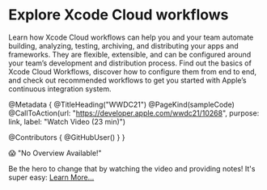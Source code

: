 # Explore Xcode Cloud workflows

Learn how Xcode Cloud workflows can help you and your team automate building, analyzing, testing, archiving, and distributing your apps and frameworks. They are flexible, extensible, and can be configured around your team’s development and distribution process. Find out the basics of Xcode Cloud Workflows, discover how to configure them from end to end, and check out recommended workflows to get you started with Apple’s continuous integration system.

@Metadata {
   @TitleHeading("WWDC21")
   @PageKind(sampleCode)
   @CallToAction(url: "https://developer.apple.com/wwdc21/10268", purpose: link, label: "Watch Video (23 min)")

   @Contributors {
      @GitHubUser(<replace this with your GitHub handle>)
   }
}

😱 "No Overview Available!"

Be the hero to change that by watching the video and providing notes! It's super easy:
 [Learn More…](https://wwdcnotes.com/documentation/wwdcnotes/contributing)

